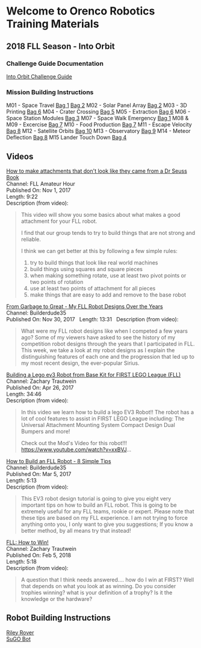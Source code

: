 # Welcome to Orenco Robotics Training Materials

## 2018 FLL Season - Into Orbit
### Challenge Guide Documentation
[Into Orbit Challenge Guide](https://firstinspiresst01.blob.core.windows.net/fll/2019/FIRST-FLL-2018-19-ChallengeGuide-A4.pdf)

### Mission Building Instructions
M01 - Space Travel
[Bag 1](https://firstinspiresst01.blob.core.windows.net/fll/2019/mission-models/nonverbal/45806_Bag_1_NonVerbal.pdf)
[Bag 2](https://firstinspiresst01.blob.core.windows.net/fll/2019/mission-models/nonverbal/45806_Bag_2_NonVerbal.pdf)
M02 - Solar Panel Array
[Bag 2](https://firstinspiresst01.blob.core.windows.net/fll/2019/mission-models/nonverbal/45806_Bag_1_NonVerbal.pdf)
M03 - 3D Printing
[Bag 6](https://firstinspiresst01.blob.core.windows.net/fll/2019/mission-models/nonverbal/45806_Bag_6_NonVerbal.pdf)
M04 - Crater Crossing
[Bag 5](https://firstinspiresst01.blob.core.windows.net/fll/2019/mission-models/nonverbal/45806_Bag_5_NonVerbal.pdf)
M05 - Extraction
[Bag 6](https://firstinspiresst01.blob.core.windows.net/fll/2019/mission-models/nonverbal/45806_Bag_6_NonVerbal.pdf)
M06 - Space Station Modules
[Bag 3](https://firstinspiresst01.blob.core.windows.net/fll/2019/mission-models/nonverbal/45806_Bag_3_NonVerbal.pdf)
M07 - Space Walk Emergency
[Bag 1](https://firstinspiresst01.blob.core.windows.net/fll/2019/mission-models/nonverbal/45806_Bag_1_NonVerbal.pdf)
M08 & M09 - Excercise
[Bag 7](https://firstinspiresst01.blob.core.windows.net/fll/2019/mission-models/nonverbal/45806_Bag_7_NonVerbal.pdf)
M10 - Food Production
[Bag 7](https://firstinspiresst01.blob.core.windows.net/fll/2019/mission-models/nonverbal/45806_Bag_7_NonVerbal.pdf)
M11 - Escape Velocity
[Bag 8](https://firstinspiresst01.blob.core.windows.net/fll/2019/mission-models/nonverbal/45806_Bag_8_NonVerbal.pdf)
M12 - Satellite Orbits
[Bag 10](https://firstinspiresst01.blob.core.windows.net/fll/2019/mission-models/nonverbal/45806_Bag_1_NonVerbal.pdf)
M13 - Observatory
[Bag 9](https://firstinspiresst01.blob.core.windows.net/fll/2019/mission-models/nonverbal/45806_Bag_1_NonVerbal.pdf)
M14 - Meteor Deflection
[Bag 8](https://firstinspiresst01.blob.core.windows.net/fll/2019/mission-models/nonverbal/45806_Bag_8_NonVerbal.pdf)
M15 Lander Touch Down
[Bag 4](https://firstinspiresst01.blob.core.windows.net/fll/2019/mission-models/nonverbal/45806_Bag_4_NonVerbal.pdf)


<!---
### Instruction Outlines
[Intro to EV3 Robots](Intro_to_EV3.md)
[Advanced EV3 Robotics](Advanced_LEGO_EV3.md)
-->

## Videos
[How to make attachments that don't look like they came from a Dr Seuss Book](https://youtu.be/pVdIsn17uc0)  
Channel: FLL Amateur Hour  
Published On: Nov 1, 2017  
Length: 9:22  
Description (from video):  
>This video will show you some basics about what makes a good attachment for your FLL robot.
>
>I find that our group tends to try to build things that are not strong and reliable.
>
>I think we can get better at this by following a few simple rules:
>
>1) try to build things that look like real world machines
>2) build things using squares and square pieces
>3) when making something rotate, use at least two pivot points or two points of rotation
>4) use at least two points of attachment for all pieces
>5) make things that are easy to add and remove to the base robot

[From Garbage to Great - My FLL Robot Designs Over the Years](https://youtu.be/gDlTo277MNo)  
Channel: Builderdude35  
Published On: Nov 30, 2017  
Length: 13:31  
Description (from video):
>What were my FLL robot designs like when I competed a few years ago? Some of my viewers have asked to see the history of my competition robot designs through the years that I participated in FLL. This week, we take a look at my robot designs as I explain the distinguishing features of each one and the progression that led up to my most recent design, the ever-popular Sirius.  

[Building a Lego ev3 Robot from Base Kit for FIRST LEGO League (FLL)](https://youtu.be/0DPMt2pMabU)  
Channel: Zachary Trautwein  
Published On: Apr 26, 2017  
Length: 34:46  
Description (from video):  
>In this video we learn how to build a lego EV3 Robot!!
>The robot has a lot of cool features to assist in FIRST LEGO League including:
>The Universal Attachment Mounting System
>Compact Design
>Dual Bumpers
>and more!
>
>Check out the Mod's Video for this robot!!! https://www.youtube.com/watch?v=xxBVJ...

[How to Build an FLL Robot - 8 Simple Tips](https://youtu.be/N5fzepIrFw8)  
Channel: Builderdude35  
Published On: Mar 5, 2017  
Length: 5:13  
Description (from video):  
>This EV3 robot design tutorial is going to give you eight very important tips on how to build an FLL robot. This is going to be extremely useful for any FLL teams, rookie or expert. Please note that these tips are based on my FLL experience. I am not trying to force anything onto you, I only want to give you suggestions; If you know a better method, by all means try that instead!

[FLL: How to Win!](https://youtu.be/Y0BQyFaqX8o)  
Channel: Zachary Trautwein  
Published On: Feb 5, 2018  
Length: 5:18  
Description (from video):  
>A question that I think needs answered.... how do I win at FIRST? Well that depends on what you look at as winning. Do you consider trophies winning? what is your definition of a trophy? Is it the knowledge or the hardware?

## Robot Building Instructions
[Riley Rover](Models/RileyRover/BuildingInstructions.html)  
[SuGO Bot](Models/SuGO/BuildingInstructions.html)
